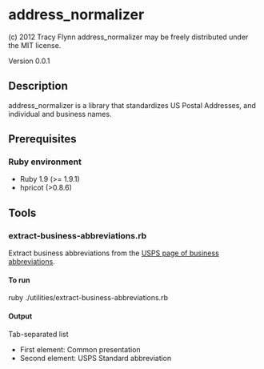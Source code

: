 # address_normalizer #

(c) 2012 Tracy Flynn
address_normalizer may be freely distributed under the MIT license.

Version 0.0.1

## Description ##

address_normalizer is a library that standardizes US Postal Addresses, and individual and business names.

## Prerequisites ##

### Ruby environment ###

* Ruby 1.9 (>= 1.9.1)
* hpricot (>0.8.6)

## Tools ##

### extract-business-abbreviations.rb ###

Extract business abbreviations from the [USPS page of business abbreviations](http://pe.usps.com/text/pub28/28apg.htm).

#### To run ####

ruby ./utilities/extract-business-abbreviations.rb 

#### Output ####

Tab-separated list

* First element: Common presentation
* Second element: USPS Standard abbreviation



